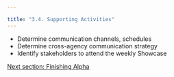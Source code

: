 ```yaml
---

title: "3.4. Supporting Activities"
---
```


 - Determine communication channels, schedules
 - Determine cross-agency communication strategy
 - Identify stakeholders to attend the weekly Showcase

[Next section: Finishing Alpha](../4-finishing-alpha/)
